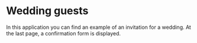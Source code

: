 <h1>Wedding guests</h1>
In this application you can find an example of an invitation for a wedding. At the last page, a confirmation form is displayed.
